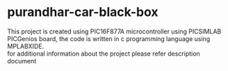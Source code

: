 # purandhar-car-black-box
This project is created using PIC16F877A microcontroller using PICSIMLAB PICGenios board, the code is written in c programming language using MPLABXIDE.
<br>for additional information about the project please refer description document

